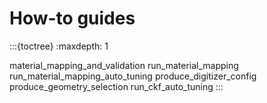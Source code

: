 # How-to guides

:::{toctree}
:maxdepth: 1

material_mapping_and_validation
run_material_mapping
run_material_mapping_auto_tuning
produce_digitizer_config
produce_geometry_selection
run_ckf_auto_tuning
:::
